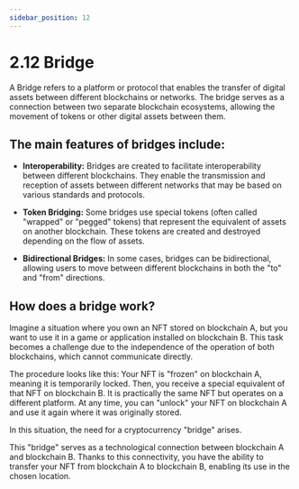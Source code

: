 ```yaml
---
sidebar_position: 12
---
```


# 2.12 Bridge

A Bridge refers to a platform or protocol that enables the transfer of digital assets between different blockchains or networks. The bridge serves as a connection between two separate blockchain ecosystems, allowing the movement of tokens or other digital assets between them.

## The main features of bridges include:

- **Interoperability:** Bridges are created to facilitate interoperability between different blockchains. They enable the transmission and reception of assets between different networks that may be based on various standards and protocols.

- **Token Bridging:** Some bridges use special tokens (often called "wrapped" or "pegged" tokens) that represent the equivalent of assets on another blockchain. These tokens are created and destroyed depending on the flow of assets.

- **Bidirectional Bridges:** In some cases, bridges can be bidirectional, allowing users to move between different blockchains in both the "to" and "from" directions.

## How does a bridge work?

Imagine a situation where you own an NFT stored on blockchain A, but you want to use it in a game or application installed on blockchain B. This task becomes a challenge due to the independence of the operation of both blockchains, which cannot communicate directly.

The procedure looks like this: Your NFT is "frozen" on blockchain A, meaning it is temporarily locked. Then, you receive a special equivalent of that NFT on blockchain B. It is practically the same NFT but operates on a different platform. At any time, you can "unlock" your NFT on blockchain A and use it again where it was originally stored.

In this situation, the need for a cryptocurrency "bridge" arises.

This "bridge" serves as a technological connection between blockchain A and blockchain B. Thanks to this connectivity, you have the ability to transfer your NFT from blockchain A to blockchain B, enabling its use in the chosen location.
